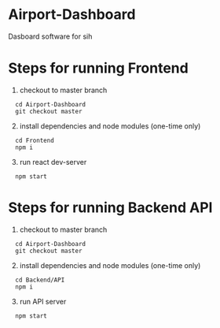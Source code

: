 # Airport-Dashboard
Dasboard software for sih

# Steps for running Frontend

1) checkout to master branch
  ```shell 
    cd Airport-Dashboard
    git checkout master
  ```
2) install dependencies and node modules (one-time only)
  ```shell 
    cd Frontend
    npm i 
  ```
3) run react dev-server
  ```shell 
    npm start 
  ```
# Steps for running Backend API  
  
1) checkout to master branch
  ```shell 
    cd Airport-Dashboard
    git checkout master
  ```
2) install dependencies and node modules (one-time only)
  ```shell 
    cd Backend/API
    npm i 
  ```
3) run API server
  ```shell 
    npm start 
  ```